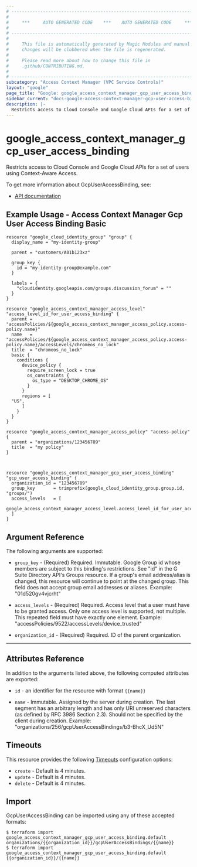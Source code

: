 ```yaml
---
# ----------------------------------------------------------------------------
#
#     ***     AUTO GENERATED CODE    ***    AUTO GENERATED CODE     ***
#
# ----------------------------------------------------------------------------
#
#     This file is automatically generated by Magic Modules and manual
#     changes will be clobbered when the file is regenerated.
#
#     Please read more about how to change this file in
#     .github/CONTRIBUTING.md.
#
# ----------------------------------------------------------------------------
subcategory: "Access Context Manager (VPC Service Controls)"
layout: "google"
page_title: "Google: google_access_context_manager_gcp_user_access_binding"
sidebar_current: "docs-google-access-context-manager-gcp-user-access-binding"
description: |-
  Restricts access to Cloud Console and Google Cloud APIs for a set of users using Context-Aware Access.
---
```


# google\_access\_context\_manager\_gcp\_user\_access\_binding

Restricts access to Cloud Console and Google Cloud APIs for a set of users using Context-Aware Access.


To get more information about GcpUserAccessBinding, see:

* [API documentation](https://cloud.google.com/access-context-manager/docs/reference/rest/v1/organizations.gcpUserAccessBindings)

## Example Usage - Access Context Manager Gcp User Access Binding Basic


```hcl
resource "google_cloud_identity_group" "group" {
  display_name = "my-identity-group"

  parent = "customers/A01b123xz"

  group_key {
    id = "my-identity-group@example.com"
  }

  labels = {
    "cloudidentity.googleapis.com/groups.discussion_forum" = ""
  }
}

resource "google_access_context_manager_access_level" "access_level_id_for_user_access_binding" {
  parent = "accessPolicies/${google_access_context_manager_access_policy.access-policy.name}"
  name   = "accessPolicies/${google_access_context_manager_access_policy.access-policy.name}/accessLevels/chromeos_no_lock"
  title  = "chromeos_no_lock"
  basic {
    conditions {
      device_policy {
        require_screen_lock = true
        os_constraints {
          os_type = "DESKTOP_CHROME_OS"
        }
      }
      regions = [
  "US",
      ]
    }
  }
}

resource "google_access_context_manager_access_policy" "access-policy" {
  parent = "organizations/123456789"
  title  = "my policy"
}



resource "google_access_context_manager_gcp_user_access_binding" "gcp_user_access_binding" {
  organization_id = "123456789"
  group_key       = trimprefix(google_cloud_identity_group.group.id, "groups/")
  access_levels   = [
    google_access_context_manager_access_level.access_level_id_for_user_access_binding.name,
  ]
}
```

## Argument Reference

The following arguments are supported:


* `group_key` -
  (Required)
  Required. Immutable. Google Group id whose members are subject to this binding's restrictions. See "id" in the G Suite Directory API's Groups resource. If a group's email address/alias is changed, this resource will continue to point at the changed group. This field does not accept group email addresses or aliases. Example: "01d520gv4vjcrht"

* `access_levels` -
  (Required)
  Required. Access level that a user must have to be granted access. Only one access level is supported, not multiple. This repeated field must have exactly one element. Example: "accessPolicies/9522/accessLevels/device_trusted"

* `organization_id` -
  (Required)
  Required. ID of the parent organization.


- - -



## Attributes Reference

In addition to the arguments listed above, the following computed attributes are exported:

* `id` - an identifier for the resource with format `{{name}}`

* `name` -
  Immutable. Assigned by the server during creation. The last segment has an arbitrary length and has only URI unreserved characters (as defined by RFC 3986 Section 2.3). Should not be specified by the client during creation. Example: "organizations/256/gcpUserAccessBindings/b3-BhcX_Ud5N"


## Timeouts

This resource provides the following
[Timeouts](/docs/configuration/resources.html#timeouts) configuration options:

- `create` - Default is 4 minutes.
- `update` - Default is 4 minutes.
- `delete` - Default is 4 minutes.

## Import


GcpUserAccessBinding can be imported using any of these accepted formats:

```
$ terraform import google_access_context_manager_gcp_user_access_binding.default organizations/{{organization_id}}/gcpUserAccessBindings/{{name}}
$ terraform import google_access_context_manager_gcp_user_access_binding.default {{organization_id}}/{{name}}
```
